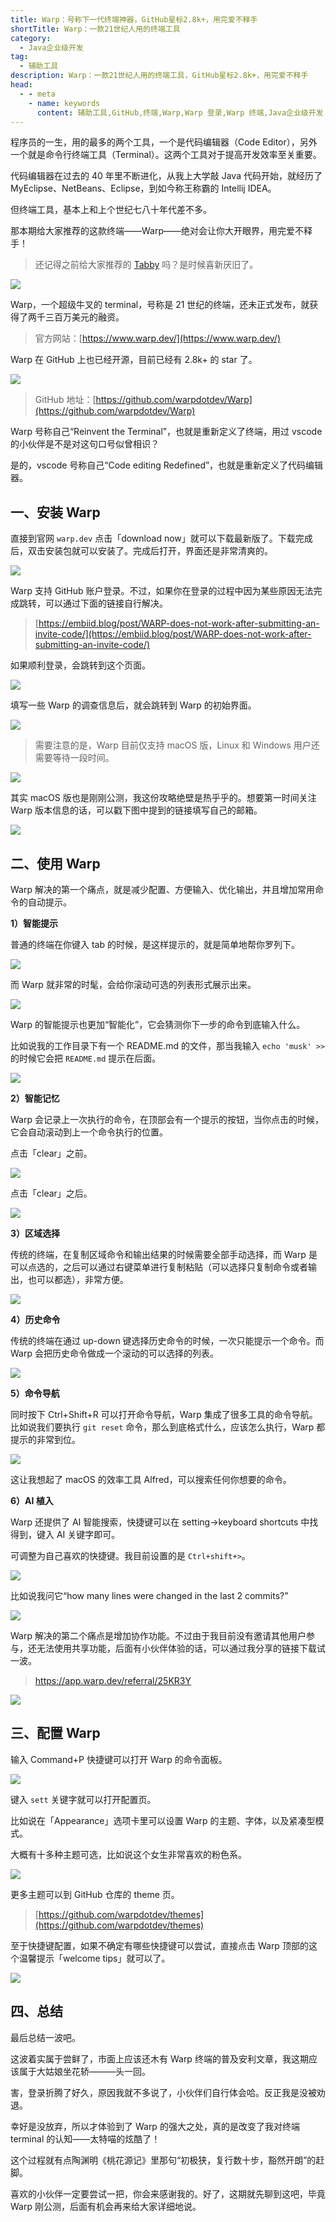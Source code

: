 ```yaml
---
title: Warp：号称下一代终端神器，GitHub星标2.8k+，用完爱不释手
shortTitle: Warp：一款21世纪人用的终端工具
category:
  - Java企业级开发
tag:
  - 辅助工具
description: Warp：一款21世纪人用的终端工具，GitHub星标2.8k+，用完爱不释手
head:
  - - meta
    - name: keywords
      content: 辅助工具,GitHub,终端,Warp,Warp 登录,Warp 终端,Java企业级开发
---
```


程序员的一生，用的最多的两个工具，一个是代码编辑器（Code Editor），另外一个就是命令行终端工具（Terminal）。这两个工具对于提高开发效率至关重要。

代码编辑器在过去的 40 年里不断进化，从我上大学敲 Java 代码开始，就经历了 MyEclipse、NetBeans、Eclipse，到如今称王称霸的 Intellij IDEA。

但终端工具，基本上和上个世纪七八十年代差不多。

那本期给大家推荐的这款终端——Warp——绝对会让你大开眼界，用完爱不释手！

>还记得之前给大家推荐的 [Tabby](https://tobebetterjavaer.com/tool/tabby.html) 吗？是时候喜新厌旧了。


![](http://cdn.tobebetterjavaer.com/tobebetterjavaer/images/tool/warp-e0411889-e506-480f-a719-eba4f2d229b4.png)

Warp，一个超级牛叉的 terminal，号称是 21 世纪的终端，还未正式发布，就获得了两千三百万美元的融资。

>官方网站：[https://www.warp.dev/](https://www.warp.dev/)

Warp 在 GitHub 上也已经开源，目前已经有 2.8k+ 的 star 了。

![](http://cdn.tobebetterjavaer.com/tobebetterjavaer/images/tool/warp-17a2270c-3bd1-47eb-a205-b7defde42895.png)

>GitHub 地址：[https://github.com/warpdotdev/Warp](https://github.com/warpdotdev/Warp)


Warp 号称自己“Reinvent the Terminal”，也就是重新定义了终端，用过 vscode 的小伙伴是不是对这句口号似曾相识？

是的，vscode 号称自己“Code editing Redefined”，也就是重新定义了代码编辑器。

## 一、安装 Warp

直接到官网 `warp.dev` 点击「download now」就可以下载最新版了。下载完成后，双击安装包就可以安装了。完成后打开，界面还是非常清爽的。

![](http://cdn.tobebetterjavaer.com/tobebetterjavaer/images/tool/warp-188834c7-70b7-4f9c-a817-b4a691625fd1.png)

Warp 支持 GitHub 账户登录。不过，如果你在登录的过程中因为某些原因无法完成跳转，可以通过下面的链接自行解决。

>[https://embiid.blog/post/WARP-does-not-work-after-submitting-an-invite-code/](https://embiid.blog/post/WARP-does-not-work-after-submitting-an-invite-code/)

如果顺利登录，会跳转到这个页面。

![](http://cdn.tobebetterjavaer.com/tobebetterjavaer/images/tool/warp-84c0b513-57f3-4ab4-8c77-508c10c923c5.png)

填写一些 Warp 的调查信息后，就会跳转到 Warp 的初始界面。

![](http://cdn.tobebetterjavaer.com/tobebetterjavaer/images/tool/warp-304639e9-7554-45b4-a199-e7c0c3b40c33.png)

>需要注意的是，Warp 目前仅支持 macOS 版，Linux 和 Windows 用户还需要等待一段时间。

![](http://cdn.tobebetterjavaer.com/tobebetterjavaer/images/tool/warp-a4d43a50-0ad9-4f91-ad4e-c1c0788bb580.png)

其实 macOS 版也是刚刚公测，我这份攻略绝壁是热乎乎的。想要第一时间关注 Warp 版本信息的话，可以戳下图中提到的链接填写自己的邮箱。

![](http://cdn.tobebetterjavaer.com/tobebetterjavaer/images/tool/warp-f622d505-b136-4b9d-95c5-a6872e1423e1.png)

## 二、使用 Warp

Warp 解决的第一个痛点，就是减少配置、方便输入、优化输出，并且增加常用命令的自动提示。

**1）智能提示**

普通的终端在你键入 tab 的时候，是这样提示的，就是简单地帮你罗列下。


![](http://cdn.tobebetterjavaer.com/tobebetterjavaer/images/tool/warp-078017c6-a872-466a-8aa2-f202c9371493.png)

而 Warp 就非常的时髦，会给你滚动可选的列表形式展示出来。

![](http://cdn.tobebetterjavaer.com/tobebetterjavaer/images/tool/warp-4e205289-d8c4-49a9-90ba-08aef8beb627.png)

Warp 的智能提示也更加“智能化”，它会猜测你下一步的命令到底输入什么。

比如说我的工作目录下有一个 README.md 的文件，那当我输入 `echo 'musk' >>`的时候它会把 `README.md` 提示在后面。

![](http://cdn.tobebetterjavaer.com/tobebetterjavaer/images/tool/warp-8948ab59-3ce8-4b04-80a5-ecd7663e1034.png)

**2）智能记忆**

Warp 会记录上一次执行的命令，在顶部会有一个提示的按钮，当你点击的时候，它会自动滚动到上一个命令执行的位置。

点击「clear」之前。

![](http://cdn.tobebetterjavaer.com/tobebetterjavaer/images/tool/warp-6055bfaa-a146-4cf8-a6f4-aa493dbfa60b.png)

点击「clear」之后。

![](http://cdn.tobebetterjavaer.com/tobebetterjavaer/images/tool/warp-181dff97-bd6f-4c41-94c8-8e9ac5567460.png)

**3）区域选择**

传统的终端，在复制区域命令和输出结果的时候需要全部手动选择，而 Warp 是可以点选的，之后可以通过右键菜单进行复制粘贴（可以选择只复制命令或者输出，也可以都选），非常方便。


![](http://cdn.tobebetterjavaer.com/tobebetterjavaer/images/tool/warp-23c0a936-2371-4cf4-acf1-555bceecac44.png)

**4）历史命令**

传统的终端在通过 up-down 键选择历史命令的时候，一次只能提示一个命令。而 Warp 会把历史命令做成一个滚动的可以选择的列表。

![](http://cdn.tobebetterjavaer.com/tobebetterjavaer/images/tool/warp-da43dca3-d8d1-43ad-9308-f8ec1c2b871b.png)


**5）命令导航**

同时按下 Ctrl+Shift+R 可以打开命令导航，Warp 集成了很多工具的命令导航。比如说我们要执行 `git reset` 命令，那么到底格式什么，应该怎么执行，Warp 都提示的非常到位。


![](http://cdn.tobebetterjavaer.com/tobebetterjavaer/images/tool/warp-b9a4fd3f-24b2-4f6a-8a70-58fa1b313df3.png)

这让我想起了 macOS 的效率工具 Alfred，可以搜索任何你想要的命令。

**6）AI 植入**

Warp 还提供了 AI 智能搜索，快捷键可以在 setting→keyboard shortcuts 中找得到，键入 AI 关键字即可。

可调整为自己喜欢的快捷键。我目前设置的是 `Ctrl+shift+>`。

![](http://cdn.tobebetterjavaer.com/tobebetterjavaer/images/tool/warp-04300bc5-5d0d-494b-955c-1d270133227a.png)

比如说我问它“how many lines were changed in the last 2 commits?”

![](http://cdn.tobebetterjavaer.com/tobebetterjavaer/images/tool/warp-871e51e9-c2ac-4ecb-bfcb-ff339f05bd61.png)

Warp 解决的第二个痛点是增加协作功能。不过由于我目前没有邀请其他用户参与，还无法使用共享功能，后面有小伙伴体验的话，可以通过我分享的链接下载试一波。

>https://app.warp.dev/referral/25KR3Y

![](http://cdn.tobebetterjavaer.com/tobebetterjavaer/images/tool/warp-d8952a84-a0a7-4c3d-b237-87cdc997bb4c.png)

## 三、配置 Warp

输入 Command+P 快捷键可以打开 Warp 的命令面板。

![](http://cdn.tobebetterjavaer.com/tobebetterjavaer/images/tool/warp-369d16f6-f897-4c9f-bbea-631d561e145b.png)

键入 `sett` 关键字就可以打开配置页。

比如说在「Appearance」选项卡里可以设置 Warp 的主题、字体，以及紧凑型模式。

大概有十多种主题可选，比如说这个女生非常喜欢的粉色系。

![](http://cdn.tobebetterjavaer.com/tobebetterjavaer/images/tool/warp-6b5dbf4c-7bb0-4926-b9e9-b64333cc2ed8.png)

更多主题可以到 GitHub 仓库的 theme 页。

>[https://github.com/warpdotdev/themes](https://github.com/warpdotdev/themes)

至于快捷键配置，如果不确定有哪些快捷键可以尝试，直接点击 Warp 顶部的这个温馨提示「welcome tips」就可以了。


![](http://cdn.tobebetterjavaer.com/tobebetterjavaer/images/tool/warp-aa785da8-bb39-4851-97f5-b7f8baaccf34.png)


## 四、总结

最后总结一波吧。

这波着实属于尝鲜了，市面上应该还木有 Warp 终端的普及安利文章，我这期应该属于大姑娘坐花轿———头一回。

害，登录折腾了好久，原因我就不多说了，小伙伴们自行体会哈。反正我是没被劝退。

幸好是没放弃，所以才体验到了 Warp 的强大之处，真的是改变了我对终端 terminal 的认知——太特喵的炫酷了！

这个过程就有点陶渊明《桃花源记》里那句“初极狭，复行数十步，豁然开朗”的赶脚。

喜欢的小伙伴一定要尝试一把，你会来感谢我的。好了，这期就先聊到这吧，毕竟 Warp 刚公测，后面有机会再来给大家详细地说。

  
